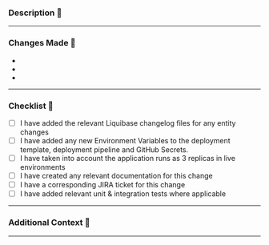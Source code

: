 ### Description :pencil:

---

### Changes Made :pencil:

- 
- 
- 

---

### Checklist :pencil:

- [ ] I have added the relevant Liquibase changelog files for any entity changes
- [ ] I have added any new Environment Variables to the deployment template, deployment pipeline and GitHub Secrets.
- [ ] I have taken into account the application runs as 3 replicas in live environments
- [ ] I have created any relevant documentation for this change
- [ ] I have a corresponding JIRA ticket for this change 
- [ ] I have added relevant unit & integration tests where applicable

---

### Additional Context :pencil:

---